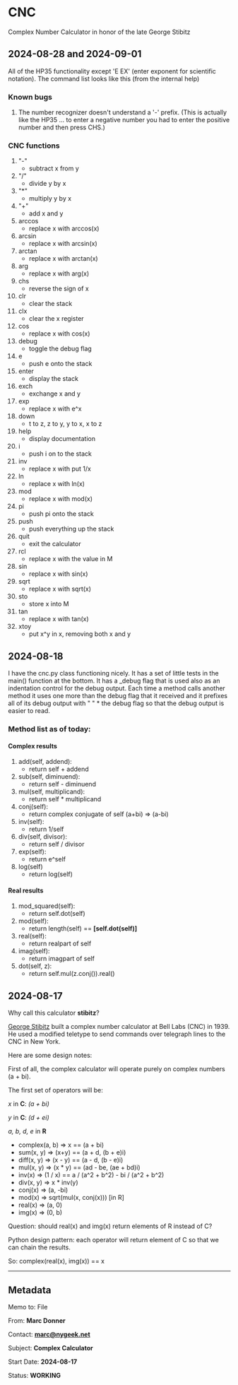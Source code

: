 # CNC
Complex Number Calculator in honor of the late George Stibitz

## 2024-08-28 and 2024-09-01

All of the HP35 functionality except 'E EX' (enter exponent for scientific
notation).  The command list looks like this (from the internal help)

### Known bugs

1.  The number recognizer doesn't understand a '-' prefix.  (This is
actually like the HP35 ... to enter a negative number you had to enter
the positive number and then press CHS.)

### CNC functions

1. "-"
    * subtract x from y
1. "/"
    * divide y by x
1. "*"
    * multiply y by x
1. "+"
    * add x and y
1. arccos
    * replace x with arccos(x)
1. arcsin
    * replace x with arcsin(x)
1. arctan
    * replace x with arctan(x)
1. arg
    * replace x with arg(x)
1. chs
    * reverse the sign of x
1. clr
    * clear the stack
1. clx
    * clear the x register
1. cos
    * replace x with cos(x)
1. debug
    * toggle the debug flag
1. e
    * push e onto the stack
1. enter
    * display the stack
1. exch
    * exchange x and y
1. exp
    * replace x with e^x
1. down
    * t to z, z to y, y to x, x to z
1. help
    * display documentation
1. i
    * push i on to the stack
1. inv
    * replace x with put 1/x
1. ln
    * replace x with ln(x)
1. mod
    * replace x with mod(x)
1. pi
    * push pi onto the stack
1. push
    * push everything up the stack
1. quit
    * exit the calculator
1. rcl
    * replace x with the value in M
1. sin
    * replace x with sin(x)
1. sqrt
    * replace x with sqrt(x)
1. sto
    * store x into M
1. tan
    * replace x with tan(x)
1. xtoy
    * put x^y in x, removing both x and y

## 2024-08-18

I have the cnc.py class functioning nicely.  It has a set of little tests in the main() function at the bottom.  It has a _debug flag that is used also as an indentation control for the debug output.  Each time a method calls another method it uses one more than the debug flag that it received and it prefixes all of its debug output with "  " * the debug flag so that the debug output is easier to read.

### Method list as of today:

#### Complex results
1. add(self, addend):
   * return self + addend
1. sub(self, diminuend):
   * return self - diminuend
1. mul(self, multiplicand):
   * return self * multiplicand
1. conj(self):
   * return complex conjugate of self (a+bi) => (a-bi)
1. inv(self):
   * return 1/self
1. div(self, divisor):
   * return self / divisor
1. exp(self):
   * return e^self
1. log(self)
   * return log(self)
#### Real results
1. mod_squared(self):
   * return self.dot(self)
1. mod(self):
   * return length(self) == **[self.dot(self)]**
1. real(self):
   * return realpart of self
1. imag(self):
   * return imagpart of self
1. dot(self, z):
   * return self.mul(z.conj()).real()
   
## 2024-08-17

Why call this calculator **stibitz**?

[George Stibitz](https://en.wikipedia.org/wiki/George_Stibitz/) built a complex number calculator at Bell Labs (CNC) in 1939.  He used a modified teletype to send commands over telegraph lines to the CNC in New York.

Here are some design notes:

First of all, the complex calculator will operate purely on complex numbers (a + bi).

The first set of operators will be:

*x* in **C**: *(a + bi)*

*y* in **C**: *(d + ei)*

*a, b, d, e* in **R**

* complex(a, b) ⇒ x == (a + bi)
* sum(x, y) ⇒ (x+y) == (a + d, (b + e)i)
* diff(x, y) ⇒ (x - y) == (a - d, (b - e)i)
* mul(x, y) ⇒ (x * y) == (ad - be, (ae + bd)i)
* inv(x) ⇒ (1 / x) == a / (a^2 + b^2) - bi / (a^2 + b^2)
* div(x, y) ⇒ x * inv(y)
* conj(x) ⇒ (a, -bi)
* mod(x) ⇒ sqrt(mul(x, conj(x))) [in R]
* real(x) ⇒ (a, 0)
* img(x) ⇒ (0, b)

Question: should real(x) and img(x) return elements of R instead of C?

Python design pattern: each operator will return element of C so
that we can chain the results.

So: complex(real(x), img(x)) == x

---
## Metadata

Memo to: File

From: **Marc Donner**

Contact: **marc@nygeek.net**

Subject: **Complex Calculator**

Start Date: **2024-08-17**

Status: **WORKING**
